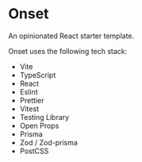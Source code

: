 # Onset 

An opinionated React starter template.

Onset uses the following tech stack:

- Vite 
- TypeScript
- React
- Eslint
- Prettier
- Vitest
- Testing Library
- Open Props
- Prisma
- Zod / Zod-prisma
- PostCSS
